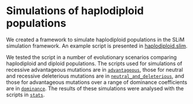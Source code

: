 # Simulations of haplodiploid populations

We created a framework to simulate haplodiploid populations in the SLiM simulation framework. An example script is presented in [haplodiploid.slim](haplodiploid.slim).

We tested the script in a number of evolutionary scenarios comparing haplodiploid and diploid populations. The scripts used for simulations of recessive advantageous mutations are in [`advantageous`](advantageous/), those for neutral and recessive deleterious mutations are in [`neutral_and_deleterious`](neutral_and_deleterious/), and those for advantageous mutations over a range of dominance coefficients are in [`dominance`](dominance/). The results of these simulations were analysed with the scripts in [`stats`](stats/).
